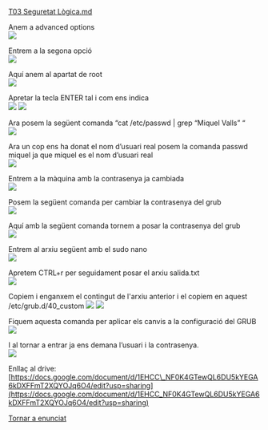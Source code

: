 
[T03 Seguretat Lògica.md](https://github.com/user-attachments/files/22974783/T03.Seguretat.Logica.md)

Anem a advanced options  
<img src="https://github.com/ArnauDominguez/Projecte2/blob/main/tasca03/img/Captura%20de%20pantalla%202025-10-14%20191009.png?raw=true" />

Entrem a la segona opció  
<img src="https://github.com/ArnauDominguez/Projecte2/blob/main/tasca03/img/Captura%20de%20pantalla%202025-10-14%20191043.png?raw=true" />

Aquí anem al apartat de root  
<img src="https://github.com/ArnauDominguez/Projecte2/blob/main/tasca03/img/Captura%20de%20pantalla%202025-10-14%20191117.png?raw=true" />  

Apretar la tecla ENTER tal i com ens indica  
<img src="https://github.com/ArnauDominguez/Projecte2/blob/main/tasca03/img/Captura%20de%20pantalla%202025-10-14%20191244.png?raw=true" /> 
<img src="https://github.com/ArnauDominguez/Projecte2/blob/main/tasca03/img/Captura%20de%20pantalla%202025-10-14%20191332.png?raw=true" />

Ara posem la següent comanda “cat /etc/passwd | grep “Miquel Valls” “  
<img src="https://github.com/ArnauDominguez/Projecte2/blob/main/tasca03/img/Captura%20de%20pantalla%202025-10-14%20191527.png?raw=true" />

Ara un cop ens ha donat el nom d’usuari real posem la comanda passwd miquel ja que miquel es el nom d’usuari real  
<img src="https://github.com/ArnauDominguez/Projecte2/blob/main/tasca03/img/Captura%20de%20pantalla%202025-10-14%20191659.png?raw=true" />

Entrem a la màquina amb la contrasenya ja cambiada  
<img src="https://github.com/ArnauDominguez/Projecte2/blob/main/tasca03/img/Captura%20de%20pantalla%202025-10-14%20192228.png?raw=true" />

Posem la següent comanda per cambiar la contrasenya del grub  
<img src="https://github.com/ArnauDominguez/Projecte2/blob/main/tasca03/img/Captura%20de%20pantalla%202025-10-16%20184855.png?raw=true" /> 

Aquí amb la següent comanda tornem a posar la contrasenya del grub  
<img src="https://github.com/ArnauDominguez/Projecte2/blob/main/tasca03/img/Captura%20de%20pantalla%202025-10-16%20185109.png?raw=true" /> 

Entrem al arxiu següent amb el sudo nano  
<img src="https://github.com/ArnauDominguez/Projecte2/blob/main/tasca03/img/Captura%20de%20pantalla%202025-10-16%20185300.png?raw=true" />  

Apretem CTRL+r per seguidament posar el arxiu salida.txt  
<img src="https://github.com/ArnauDominguez/Projecte2/blob/main/tasca03/img/Captura%20de%20pantalla%202025-10-17%20175502.png?raw=true" /> 

Copiem i enganxem el contingut de l'arxiu anterior i el copiem en aquest /etc/grub.d/40\_custom 
<img src="https://github.com/ArnauDominguez/Projecte2/blob/main/tasca03/img/Captura%20de%20pantalla%202025-10-16%20190201.png?raw=true" /> 
<img src="https://github.com/ArnauDominguez/Projecte2/blob/main/tasca03/img/Captura%20de%20pantalla%202025-10-16%20190850.png?raw=true" />

Fiquem aquesta comanda per aplicar els canvis a la configuració del GRUB  
<img src="https://github.com/ArnauDominguez/Projecte2/blob/main/tasca03/img/Captura%20de%20pantalla%202025-10-16%20190911.png?raw=true" /> 

I al tornar a entrar ja ens demana l’usuari i la contrasenya.  
<img src="https://github.com/ArnauDominguez/Projecte2/blob/main/tasca03/img/Captura%20de%20pantalla%202025-10-16%20191125.png?raw=true" />

Enllaç al drive: [https://docs.google.com/document/d/1EHCC\_NF0K4GTewQL6DU5kYEGA6kDXFFmT2XQYOJq6O4/edit?usp=sharing](https://docs.google.com/document/d/1EHCC_NF0K4GTewQL6DU5kYEGA6kDXFFmT2XQYOJq6O4/edit?usp=sharing)

[Tornar a enunciat](README.md)


